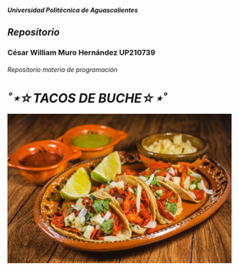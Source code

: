 ##### Universidad Politécnica de Aguascalientes
## ___Repositorio___
### César William Muro Hernández UP210739
###### Repositorio materia de programación
# ___˚⋆☆TACOS DE BUCHE☆⋆˚___
![):](imagen/shutterstock_1022498464.jpg)
